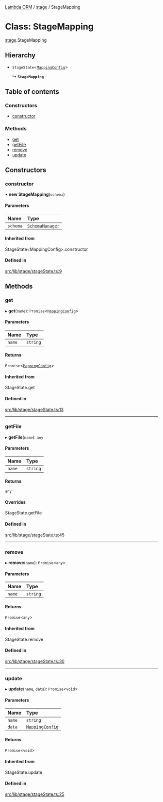 [Lambda ORM](../README.md) / [stage](../modules/stage.md) / StageMapping

# Class: StageMapping

[stage](../modules/stage.md).StageMapping

## Hierarchy

- `StageState`<[`MappingConfig`](../interfaces/model.MappingConfig.md)\>

  ↳ **`StageMapping`**

## Table of contents

### Constructors

- [constructor](stage.StageMapping.md#constructor)

### Methods

- [get](stage.StageMapping.md#get)
- [getFile](stage.StageMapping.md#getfile)
- [remove](stage.StageMapping.md#remove)
- [update](stage.StageMapping.md#update)

## Constructors

### constructor

• **new StageMapping**(`schema`)

#### Parameters

| Name | Type |
| :------ | :------ |
| `schema` | [`SchemaManager`](manager.SchemaManager.md) |

#### Inherited from

StageState<MappingConfig\>.constructor

#### Defined in

[src/lib/stage/stageState.ts:9](https://github.com/FlavioLionelRita/lambdaorm/blob/0fd718a/src/lib/stage/stageState.ts#L9)

## Methods

### get

▸ **get**(`name`): `Promise`<[`MappingConfig`](../interfaces/model.MappingConfig.md)\>

#### Parameters

| Name | Type |
| :------ | :------ |
| `name` | `string` |

#### Returns

`Promise`<[`MappingConfig`](../interfaces/model.MappingConfig.md)\>

#### Inherited from

StageState.get

#### Defined in

[src/lib/stage/stageState.ts:13](https://github.com/FlavioLionelRita/lambdaorm/blob/0fd718a/src/lib/stage/stageState.ts#L13)

___

### getFile

▸ **getFile**(`name`): `any`

#### Parameters

| Name | Type |
| :------ | :------ |
| `name` | `string` |

#### Returns

`any`

#### Overrides

StageState.getFile

#### Defined in

[src/lib/stage/stageState.ts:45](https://github.com/FlavioLionelRita/lambdaorm/blob/0fd718a/src/lib/stage/stageState.ts#L45)

___

### remove

▸ **remove**(`name`): `Promise`<`any`\>

#### Parameters

| Name | Type |
| :------ | :------ |
| `name` | `string` |

#### Returns

`Promise`<`any`\>

#### Inherited from

StageState.remove

#### Defined in

[src/lib/stage/stageState.ts:30](https://github.com/FlavioLionelRita/lambdaorm/blob/0fd718a/src/lib/stage/stageState.ts#L30)

___

### update

▸ **update**(`name`, `data`): `Promise`<`void`\>

#### Parameters

| Name | Type |
| :------ | :------ |
| `name` | `string` |
| `data` | [`MappingConfig`](../interfaces/model.MappingConfig.md) |

#### Returns

`Promise`<`void`\>

#### Inherited from

StageState.update

#### Defined in

[src/lib/stage/stageState.ts:25](https://github.com/FlavioLionelRita/lambdaorm/blob/0fd718a/src/lib/stage/stageState.ts#L25)
